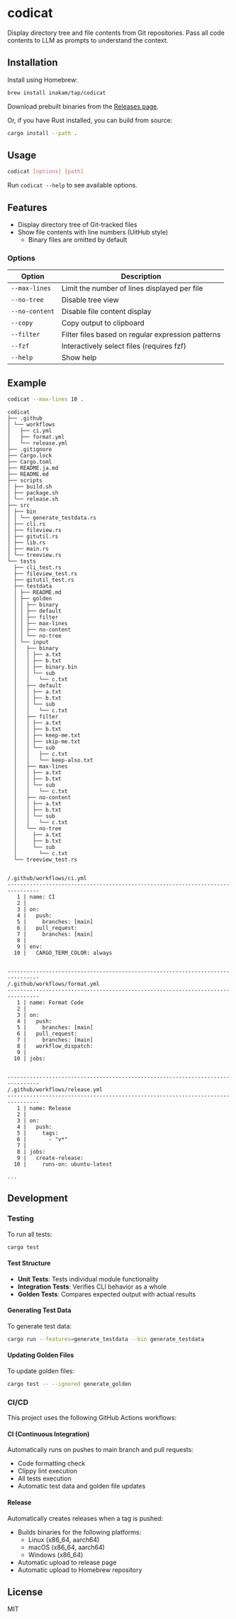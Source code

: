 # codicat

Display directory tree and file contents from Git repositories.
Pass all code contents to LLM as prompts to understand the context.

## Installation

Install using Homebrew:

```sh
brew install inakam/tap/codicat
```

Download prebuilt binaries from the [Releases page](https://github.com/inakam/codicat/releases).

Or, if you have Rust installed, you can build from source:

```sh
cargo install --path .
```

## Usage

```sh
codicat [options] [path]
```

Run `codicat --help` to see available options.

## Features

- Display directory tree of Git-tracked files
- Show file contents with line numbers (UitHub style)
  - Binary files are omitted by default

### Options

| Option         | Description                                       |
| -------------- | ------------------------------------------------- |
| `--max-lines`  | Limit the number of lines displayed per file      |
| `--no-tree`    | Disable tree view                                 |
| `--no-content` | Disable file content display                      |
| `--copy`       | Copy output to clipboard                          |
| `--filter`     | Filter files based on regular expression patterns |
| `--fzf`        | Interactively select files (requires fzf)         |
| `--help`       | Show help                                         |

## Example

```sh
codicat --max-lines 10 .
```

```
codicat
├── .github
│ └── workflows
│   ├── ci.yml
│   ├── format.yml
│   └── release.yml
├── .gitignore
├── Cargo.lock
├── Cargo.toml
├── README.ja.md
├── README.md
├── scripts
│ ├── build.sh
│ ├── package.sh
│ └── release.sh
├── src
│ ├── bin
│ │ └── generate_testdata.rs
│ ├── cli.rs
│ ├── fileview.rs
│ ├── gitutil.rs
│ ├── lib.rs
│ ├── main.rs
│ └── treeview.rs
└── tests
  ├── cli_test.rs
  ├── fileview_test.rs
  ├── gitutil_test.rs
  ├── testdata
  │ ├── README.md
  │ ├── golden
  │ │ ├── binary
  │ │ ├── default
  │ │ ├── filter
  │ │ ├── max-lines
  │ │ ├── no-content
  │ │ └── no-tree
  │ └── input
  │   ├── binary
  │   │ ├── a.txt
  │   │ ├── b.txt
  │   │ ├── binary.bin
  │   │ └── sub
  │   │   └── c.txt
  │   ├── default
  │   │ ├── a.txt
  │   │ ├── b.txt
  │   │ └── sub
  │   │   └── c.txt
  │   ├── filter
  │   │ ├── a.txt
  │   │ ├── b.txt
  │   │ ├── keep-me.txt
  │   │ ├── skip-me.txt
  │   │ └── sub
  │   │   ├── c.txt
  │   │   └── keep-also.txt
  │   ├── max-lines
  │   │ ├── a.txt
  │   │ ├── b.txt
  │   │ └── sub
  │   │   └── c.txt
  │   ├── no-content
  │   │ ├── a.txt
  │   │ ├── b.txt
  │   │ └── sub
  │   │   └── c.txt
  │   └── no-tree
  │     ├── a.txt
  │     ├── b.txt
  │     └── sub
  │       └── c.txt
  └── treeview_test.rs


/.github/workflows/ci.yml
--------------------------------------------------------------------------------
   1 | name: CI
   2 |
   3 | on:
   4 |   push:
   5 |     branches: [main]
   6 |   pull_request:
   7 |     branches: [main]
   8 |
   9 | env:
  10 |   CARGO_TERM_COLOR: always


--------------------------------------------------------------------------------
/.github/workflows/format.yml
--------------------------------------------------------------------------------
   1 | name: Format Code
   2 |
   3 | on:
   4 |   push:
   5 |     branches: [main]
   6 |   pull_request:
   7 |     branches: [main]
   8 |   workflow_dispatch:
   9 |
  10 | jobs:


--------------------------------------------------------------------------------
/.github/workflows/release.yml
--------------------------------------------------------------------------------
   1 | name: Release
   2 |
   3 | on:
   4 |   push:
   5 |     tags:
   6 |       - "v*"
   7 |
   8 | jobs:
   9 |   create-release:
  10 |     runs-on: ubuntu-latest

...
```

## Development

### Testing

To run all tests:

```sh
cargo test
```

#### Test Structure

- **Unit Tests**: Tests individual module functionality
- **Integration Tests**: Verifies CLI behavior as a whole
- **Golden Tests**: Compares expected output with actual results

#### Generating Test Data

To generate test data:

```sh
cargo run --features=generate_testdata --bin generate_testdata
```

#### Updating Golden Files

To update golden files:

```sh
cargo test -- --ignored generate_golden
```

### CI/CD

This project uses the following GitHub Actions workflows:

#### CI (Continuous Integration)

Automatically runs on pushes to main branch and pull requests:

- Code formatting check
- Clippy lint execution
- All tests execution
- Automatic test data and golden file updates

#### Release

Automatically creates releases when a tag is pushed:

- Builds binaries for the following platforms:
  - Linux (x86_64, aarch64)
  - macOS (x86_64, aarch64)
  - Windows (x86_64)
- Automatic upload to release page
- Automatic upload to Homebrew repository

## License

MIT
